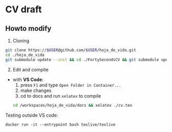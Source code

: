 # CV draft

## Howto modify

1. Cloning 
  ```bash
  git clone https://$USER@github.com/$USER/hoja_de_vida.git
  cd ./hoja_de_vida
  git submodule update --init && cd ./FortySecondsCV && git submodule update --init
  ```

2. Edit and compite
  - with **VS Code**:
    1. press `F1` and type `Open Folder in Container...`
    2. make changes
    3. cd to docs and run `xelatex` to compile
      ```bash
      cd /workspaces/hoja_de_vida/docs && xelatex ./cv.tex
      ```

Testing outside VS code:
```
docker run -it --entrypoint bash texlive/texlive
```
